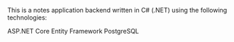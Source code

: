 This is a notes application backend written in C# (.NET) using the following technologies:

ASP.NET Core
Entity Framework
PostgreSQL
